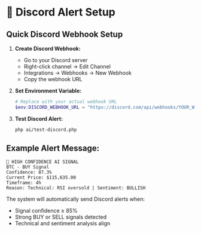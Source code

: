# 🚨 Discord Alert Setup

## Quick Discord Webhook Setup

1. **Create Discord Webhook:**
   - Go to your Discord server
   - Right-click channel → Edit Channel
   - Integrations → Webhooks → New Webhook
   - Copy the webhook URL

2. **Set Environment Variable:**
   ```powershell
   # Replace with your actual webhook URL
   $env:DISCORD_WEBHOOK_URL = "https://discord.com/api/webhooks/YOUR_WEBHOOK_HERE"
   ```

3. **Test Discord Alert:**
   ```bash
   php ai/test-discord.php
   ```

## Example Alert Message:
```
🚀 HIGH CONFIDENCE AI SIGNAL
BTC - BUY Signal
Confidence: 87.3%
Current Price: $115,635.00
Timeframe: 4h
Reason: Technical: RSI oversold | Sentiment: BULLISH
```

The system will automatically send Discord alerts when:
- Signal confidence ≥ 85%
- Strong BUY or SELL signals detected
- Technical and sentiment analysis align